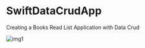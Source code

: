 # SwiftDataCrudApp
Creating a Books Read List Application with Data Crud

![img1](https://github.com/gamzeakyuz/SwiftDataCrudApp/assets/95036569/7d837c0e-b992-40c3-9cc6-2e570f4d427b)
